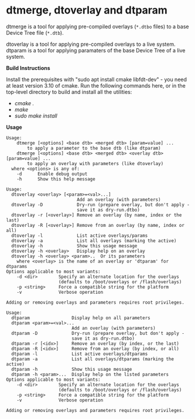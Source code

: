 
# dtmerge, dtoverlay and dtparam

dtmerge is a tool for applying pre-compiled overlays (`*.dtbo` files) to a
base Device Tree file (`*.dtb`).

dtoverlay is a tool for applying pre-compiled overlays to a live system.
dtparam is a tool for applying paramaters of the base Device Tree of a live system.

**Build Instructions**

Install the prerequisites with "sudo apt install cmake libfdt-dev" - you need at least version 3.10 of cmake. Run the following commands here, or in the top-level directory to build and install all the utilities:

 - *cmake .*
 - *make*
 - *sudo make install*

**Usage**

```
Usage:
    dtmerge [<options] <base dtb> <merged dtb> [param=value] ...
        to apply a parameter to the base dtb (like dtparam)
    dtmerge [<options] <base dtb> <merged dtb> <overlay dtb> [param=value] ...
        to apply an overlay with parameters (like dtoverlay)
  where <options> is any of:
    -d      Enable debug output
    -h      Show this help message
```
```
Usage:
  dtoverlay <overlay> [<param>=<val>...]
                           Add an overlay (with parameters)
  dtoverlay -D             Dry-run (prepare overlay, but don't apply -
                           save it as dry-run.dtbo)
  dtoverlay -r [<overlay>] Remove an overlay (by name, index or the last)
  dtoverlay -R [<overlay>] Remove from an overlay (by name, index or all)
  dtoverlay -l             List active overlays/params
  dtoverlay -a             List all overlays (marking the active)
  dtoverlay -h             Show this usage message
  dtoverlay -h <overlay>   Display help on an overlay
  dtoverlay -h <overlay> <param>..  Or its parameters
    where <overlay> is the name of an overlay or 'dtparam' for dtparams
Options applicable to most variants:
    -d <dir>        Specify an alternate location for the overlays
                    (defaults to /boot/overlays or /flash/overlays)
    -p <string>     Force a compatible string for the platform
    -v              Verbose operation

Adding or removing overlays and parameters requires root privileges.
```
```
Usage:
  dtparam                Display help on all parameters
  dtparam <param>=<val>...
                         Add an overlay (with parameters)
  dtparam -D             Dry-run (prepare overlay, but don't apply -
                         save it as dry-run.dtbo)
  dtparam -r [<idx>]     Remove an overlay (by index, or the last)
  dtparam -R [<idx>]     Remove from an overlay (by index, or all)
  dtparam -l             List active overlays/dtparams
  dtparam -a             List all overlays/dtparams (marking the active)
  dtparam -h             Show this usage message
  dtparam -h <param>...  Display help on the listed parameters
Options applicable to most variants:
    -d <dir>        Specify an alternate location for the overlays
                    (defaults to /boot/overlays or /flash/overlays)
    -p <string>     Force a compatible string for the platform
    -v              Verbose operation

Adding or removing overlays and parameters requires root privileges.
```
